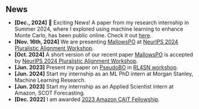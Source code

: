 <h1 id="news"></h1>

<h2 style="margin: 30px 0px 10px;">News</h2>

<ul>
<li><strong>[Dec., 2024]</strong> 🚀 Exciting News! A paper from my research internship in Summer 2024, where I explored using machine learning to enhance Monte Carlo, has been public online. Check it out <a href="https://arxiv.org/abs/2412.11257">here</a>.</li>
<li><strong>[Nov. 16th, 2024]</strong> We are presenting <a href="https://arxiv.org/abs/2405.14953">MallowsPO</a> at <a href="https://pluralistic-alignment.github.io">NeurIPS 2024 Pluralistic Alignment Workshop</a>.</li>
<li><strong>[Oct. 2024]</strong> A short version of our recent paper <a href="https://arxiv.org/abs/2405.14953">MallowsPO</a> is accepted by <a href="https://pluralistic-alignment.github.io">NeurIPS 2024 Pluralistic Alignment Workshop</a>.</li>
<li><strong>[Jun. 2023]</strong> Present my paper on <a href="https://arxiv.org/abs/2310.09766">PseudoBO</a> in <a href="https://indico.math.cnrs.fr/event/10541/">RL4SN workshop</a>.</li>
<li><strong>[Jun. 2024]</strong> Start my internship as an ML PhD intern at Morgan Stanley, Machine Learning Research.</li>
<li><strong>[Jun. 2023]</strong> Start my internship as an Applied Scientist intern at Amazon, SCOT Forecasting.</li>
<li><strong>[Dec. 2022]</strong> I am awarded <a href="https://www.engineering.columbia.edu/about/news/columbia-center-ai-technology-announces-2023-fellows">2023 Amazon CAIT Fellowship</a>.</li>
</ul>
